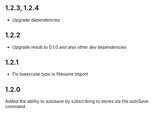 ## 1.2.3, 1.2.4
- Upgrade dependencies

## 1.2.2
- Upgrade resub to 0.1.0 and also other dev dependencies

## 1.2.1
- Fix lowercase typo in filename import

## 1.2.0
Added the ability to autosave by subscribing to stores via the autoSave command